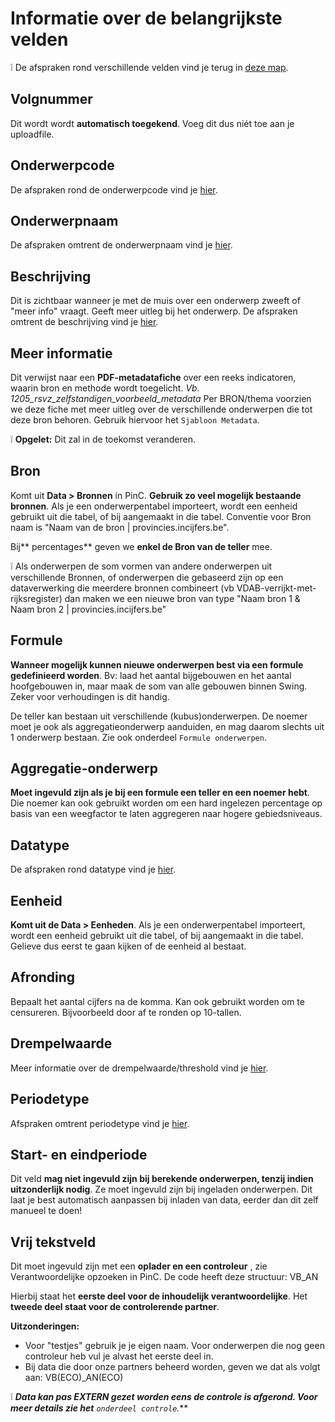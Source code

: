 # Informatie over de belangrijkste velden

❕ De afspraken rond verschillende velden vind je terug in [deze map](https://github.com/provinciesincijfers/JiveDocumentation/tree/master/03.%20Onderwerpentabel/Afspraken%20omtrent%20velden%20in%20de%20onderwerpentabel).

## Volgnummer

Dit wordt wordt **automatisch toegekend**. Voeg dit dus niét toe aan je uploadfile.

## Onderwerpcode

De afspraken rond de onderwerpcode vind je [hier](https://github.com/provinciesincijfers/JiveDocumentation/blob/master/03.%20Onderwerpentabel/Afspraken%20omtrent%20velden%20in%20de%20onderwerpentabel/Afspraken%20omtrent%20de%20onderwerpcode.md).

## Onderwerpnaam

De afspraken omtrent de onderwerpnaam vind je [hier](https://github.com/provinciesincijfers/JiveDocumentation/blob/master/03.%20Onderwerpentabel/Afspraken%20omtrent%20velden%20in%20de%20onderwerpentabel/Afspraken%20omtrent%20de%20onderwerpnaam.md).

## Beschrijving

Dit is zichtbaar wanneer je met de muis over een onderwerp zweeft of &quot;meer info&quot; vraagt.
 Geeft meer uitleg bij het onderwerp.
 De afspraken omtrent de beschrijving vind je [hier](https://github.com/provinciesincijfers/JiveDocumentation/blob/master/03.%20Onderwerpentabel/Afspraken%20omtrent%20velden%20in%20de%20onderwerpentabel/Afspraken%20omtrent%20de%20beschrijving.md).

## Meer informatie

Dit verwijst naar een **PDF-metadatafiche** over een reeks indicatoren, waarin bron en methode wordt toegelicht. _Vb. 1205\_rsvz\_zelfstandigen\_voorbeeld\_metadata_
 Per BRON/thema voorzien we deze fiche met meer uitleg over de verschillende onderwerpen die tot deze bron behoren. Gebruik hiervoor het `Sjabloon Metadata`.

❕ **Opgelet:** Dit zal in de toekomst veranderen.

## Bron

Komt uit **Data > Bronnen** in PinC. **Gebruik zo veel mogelijk bestaande bronnen**. Als je een onderwerpentabel importeert, wordt een eenheid gebruikt uit die tabel, of bij aangemaakt in die tabel. Conventie voor Bron naam is &quot;Naam van de bron | provincies.incijfers.be&quot;.

Bij** percentages** geven we **enkel de Bron van de teller** mee.

❕ Als onderwerpen de som vormen van andere onderwerpen uit verschillende Bronnen, of onderwerpen die gebaseerd zijn op een dataverwerking die meerdere bronnen combineert (vb VDAB-verrijkt-met-rijksregister) dan maken we een nieuwe bron van type &quot;Naam bron 1 &amp; Naam bron 2 | provincies.incijfers.be&quot;

## Formule 

 **Wanneer mogelijk kunnen nieuwe onderwerpen best via een formule gedefinieerd worden**. Bv: laad het aantal bijgebouwen en het aantal hoofgebouwen in, maar maak de som van alle gebouwen binnen Swing. Zeker voor verhoudingen is dit handig.

De teller kan bestaan uit verschillende (kubus)onderwerpen. De noemer moet je ook als aggregatieonderwerp aanduiden, en mag daarom slechts uit 1 onderwerp bestaan.
 Zie ook onderdeel `Formule onderwerpen`.

## Aggregatie-onderwerp

**Moet ingevuld zijn als je bij een formule een teller en een noemer hebt**. Die noemer kan ook gebruikt worden om een hard ingelezen percentage op basis van een weegfactor te laten aggregeren naar hogere gebiedsniveaus.

## Datatype

De afspraken rond datatype vind je [hier](https://github.com/provinciesincijfers/JiveDocumentation/blob/master/03.%20Onderwerpentabel/Afspraken%20omtrent%20velden%20in%20de%20onderwerpentabel/Afspraken%20omtrent%20het%20datatype.md).
 
## Eenheid

**Komt uit de Data > Eenheden**. Als je een onderwerpentabel importeert, wordt een eenheid gebruikt uit die tabel, of bij aangemaakt in die tabel. Gelieve dus eerst te gaan kijken of de eenheid al bestaat.

## Afronding

Bepaalt het aantal cijfers na de komma. Kan ook gebruikt worden om te censureren. Bijvoorbeeld door af te ronden op 10-tallen.

## Drempelwaarde

Meer informatie over de drempelwaarde/threshold vind je [hier](https://github.com/provinciesincijfers/JiveDocumentation/blob/master/03.%20Onderwerpentabel/Afspraken%20omtrent%20velden%20in%20de%20onderwerpentabel/threshold.md).

## Periodetype

Afspraken omtrent periodetype vind je [hier](https://github.com/provinciesincijfers/JiveDocumentation/blob/master/03.%20Onderwerpentabel/Afspraken%20omtrent%20velden%20in%20de%20onderwerpentabel/Afspraken%20omtrent%20het%20periodetype.md).

## Start- en eindperiode

Dit veld **mag niet ingevuld zijn bij berekende onderwerpen, tenzij indien uitzonderlijk nodig**. Ze moet ingevuld zijn bij ingeladen onderwerpen. Dit laat je best automatisch aanpassen bij inladen van data, eerder dan dit zelf manueel te doen!

## Vrij tekstveld

Dit moet ingevuld zijn met een **oplader en een controleur** , zie Verantwoordelijke opzoeken in PinC. De code heeft deze structuur: VB\_AN

Hierbij staat het **eerste deel voor de inhoudelijk verantwoordelijke**. Het **tweede deel staat voor de controlerende partner**.

**Uitzonderingen:**

- Voor &quot;testjes&quot; gebruik je je eigen naam. Voor onderwerpen die nog geen controleur heb vul je alvast het eerste deel in.
- Bij data die door onze partners beheerd worden, geven we dat als volgt aan: VB(ECO)\_AN(ECO)

❕ ***Data kan pas EXTERN gezet worden eens de controle is afgerond. Voor meer details zie het** `onderdeel controle`.***
